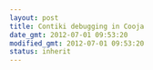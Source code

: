 ```yaml
---
layout: post
title: Contiki debugging in Cooja
date_gmt: 2012-07-01 09:53:20
modified_gmt: 2012-07-01 09:53:20
status: inherit
---
```


